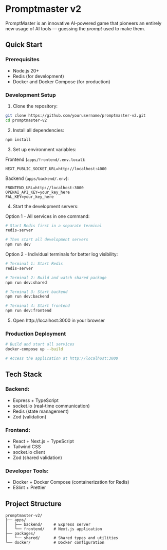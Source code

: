 # Promptmaster v2

PromptMaster is an innovative AI-powered game that pioneers an entirely new usage of AI tools — guessing the *prompt* used to make them.

## Quick Start

### Prerequisites
- Node.js 20+
- Redis (for development)
- Docker and Docker Compose (for production)

### Development Setup
1. Clone the repository:
```bash
git clone https://github.com/yourusername/promptmaster-v2.git
cd promptmaster-v2
```

2. Install all dependencies:
```bash
npm install
```

3. Set up environment variables:

Frontend (`apps/frontend/.env.local`):
```
NEXT_PUBLIC_SOCKET_URL=http://localhost:4000
```

Backend (`apps/backend/.env`):
```
FRONTEND_URL=http://localhost:3000
OPENAI_API_KEY=your_key_here
FAL_KEY=your_key_here
```

4. Start the development servers:

Option 1 - All services in one command:
```bash
# Start Redis first in a separate terminal
redis-server

# Then start all development servers
npm run dev
```

Option 2 - Individual terminals for better log visibility:
```bash
# Terminal 1: Start Redis
redis-server

# Terminal 2: Build and watch shared package
npm run dev:shared

# Terminal 3: Start backend
npm run dev:backend

# Terminal 4: Start frontend
npm run dev:frontend
```

5. Open http://localhost:3000 in your browser

### Production Deployment
```bash
# Build and start all services
docker-compose up --build

# Access the application at http://localhost:3000
```

## Tech Stack

### Backend:
- Express + TypeScript
- socket.io (real-time communication)
- Redis (state management)
- Zod (validation)

### Frontend:
- React + Next.js + TypeScript
- Tailwind CSS
- socket.io client
- Zod (shared validation)

### Developer Tools:
- Docker + Docker Compose (containerization for Redis)
- ESlint + Prettier

## Project Structure
```
promptmaster-v2/
├── apps/
│   ├── backend/     # Express server
│   └── frontend/    # Next.js application
├── packages/
│   └── shared/      # Shared types and utilities
└── docker/          # Docker configuration
```
